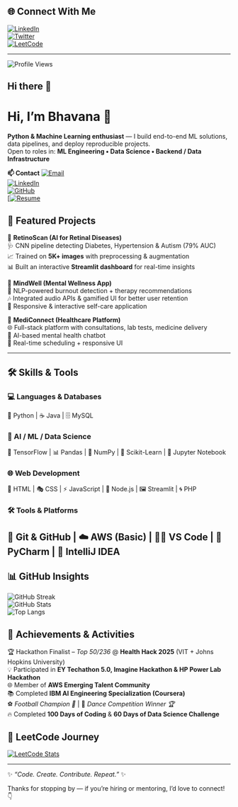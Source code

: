 ## 🌐 Connect With Me  

[![LinkedIn](https://img.shields.io/badge/LINKEDIN-0077B5?style=for-the-badge&logo=linkedin&logoColor=white)](https://www.linkedin.com/in/bhavana-koli-567029220/)    
[![Twitter](https://img.shields.io/badge/TWITTER-1DA1F2?style=for-the-badge&logo=twitter&logoColor=white)](https://x.com/BhavanaKoli6)  
[![LeetCode](https://img.shields.io/badge/LEETCODE-FFA116?style=for-the-badge&logo=leetcode&logoColor=white)](https://leetcode.com/u/BhavanaKoli/)  

---

![Profile Views](https://komarev.com/ghpvc/?username=BhavanaKoli&label=Profile%20views&color=ff5733&style=for-the-badge)



## Hi there 👋

<!-- Profile README for Bhavana-34 -->
# Hi, I’m Bhavana 👋

**Python & Machine Learning enthusiast** — I build end-to-end ML solutions, data pipelines, and deploy reproducible projects.  
Open to roles in: **ML Engineering • Data Science • Backend / Data Infrastructure**

**📫 Contact**
[![Email](https://img.shields.io/badge/Email-D14836?style=flat-square&logo=gmail&logoColor=white)](mailto:bk609469@gmail.com)  
[![LinkedIn](https://img.shields.io/badge/LinkedIn-0077B5?style=flat-square&logo=linkedin&logoColor=white)](https://linkedin.com/in/bhavana-koli-567029220)  
[![GitHub](https://img.shields.io/badge/GitHub-181717?style=flat-square&logo=github&logoColor=white)](https://github.com/Bhavana-34)  
[[![Resume](https://img.shields.io/badge/RESUME-FF5722?style=for-the-badge&logo=adobeacrobatreader&logoColor=white)](./BhavanaKoli_VITBhopalUniversity_BCE.pdf)


## 🚀 Featured Projects  

🔬 **RetinoScan (AI for Retinal Diseases)**  
🩺 CNN pipeline detecting Diabetes, Hypertension & Autism (79% AUC)  
📈 Trained on **5K+ images** with preprocessing & augmentation  
📊 Built an interactive **Streamlit dashboard** for real-time insights  

🧠 **MindWell (Mental Wellness App)**  
💬 NLP-powered burnout detection + therapy recommendations  
🎶 Integrated audio APIs & gamified UI for better user retention  
📱 Responsive & interactive self-care application  

💊 **MediConnect (Healthcare Platform)**  
🌐 Full-stack platform with consultations, lab tests, medicine delivery  
🤖 AI-based mental health chatbot  
📅 Real-time scheduling + responsive UI  

---


## 🛠️ Skills & Tools
### 💻 Languages & Databases  
🐍 Python | ☕ Java | 🗄️ MySQL  

### 🤖 AI / ML / Data Science  
🧠 TensorFlow | 📊 Pandas | 🔢 NumPy | 🎯 Scikit-Learn | 🧪 Jupyter Notebook  

### 🌐 Web Development  
🎨 HTML | 🎭 CSS | ⚡ JavaScript | 🌱 Node.js | 🖼️ Streamlit | 🌀 PHP  

### 🛠️ Tools & Platforms  
🔧 Git & GitHub | ☁️ AWS (Basic) | 🧑‍💻 VS Code | 🖤 PyCharm | 🚀 IntelliJ IDEA  
---
## 📊 GitHub Insights  

![GitHub Streak](https://github-readme-streak-stats.herokuapp.com/?user=BhavanaKoli&theme=tokyonight&hide_border=true)  
![GitHub Stats](https://github-readme-stats.vercel.app/api?username=BhavanaKoli&show_icons=true&theme=tokyonight&hide_border=true)  
![Top Langs](https://github-readme-stats.vercel.app/api/top-langs/?username=BhavanaKoli&layout=compact&theme=tokyonight&hide_border=true)  

## 🏅 Achievements & Activities  

🏆 Hackathon Finalist – *Top 50/236* @ **Health Hack 2025** (VIT + Johns Hopkins University)  
💡 Participated in **EY Techathon 5.0, Imagine Hackathon & HP Power Lab Hackathon**  
🌐 Member of **AWS Emerging Talent Community**  
📚 Completed **IBM AI Engineering Specialization (Coursera)**  
⚽ *Football Champion 🥇* | 🕺 *Dance Competition Winner 🏆*  
🔥 Completed **100 Days of Coding** & **60 Days of Data Science Challenge**

## 🧩 LeetCode Journey  

[![LeetCode Stats](https://leetcard.jacoblin.cool/BhavanaKoli?theme=dark&font=Karma&ext=heatmap)](https://leetcode.com/u/BhavanaKoli/)  

---

✨ *“Code. Create. Contribute. Repeat.”* ✨


Thanks for stopping by — if you’re hiring or mentoring, I’d love to connect! 👇
